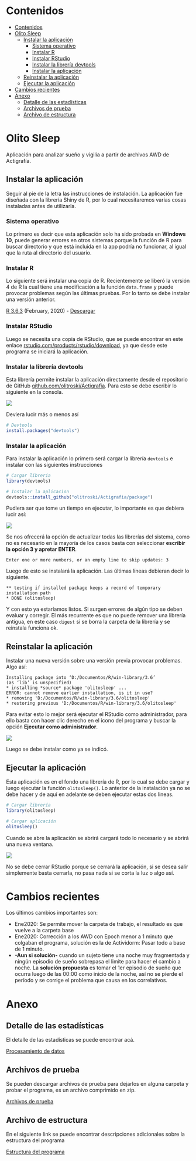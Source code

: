 # Contenidos
- [Contenidos](#contenidos)
- [Olito Sleep](#olito-sleep)
  - [Instalar la aplicación](#instalar-la-aplicación)
    - [Sistema operativo](#sistema-operativo)
    - [Instalar R](#instalar-r)
    - [Instalar RStudio](#instalar-rstudio)
    - [Instalar la librería devtools](#instalar-la-librería-devtools)
    - [Instalar la aplicación](#instalar-la-aplicación-1)
  - [Reinstalar la aplicación](#reinstalar-la-aplicación)
  - [Ejecutar la aplicación](#ejecutar-la-aplicación)
- [Cambios recientes](#cambios-recientes)
- [Anexo](#anexo)
  - [Detalle de las estadísticas](#detalle-de-las-estadísticas)
  - [Archivos de prueba](#archivos-de-prueba)
  - [Archivo de estructura](#archivo-de-estructura)

# Olito Sleep

Aplicación para analizar sueño y vigilia a partir de archivos AWD de Actigrafía.



## Instalar la aplicación

Seguir al pie de la letra las instrucciones de instalación. La aplicación fue diseñada con la librería Shiny de R, por lo cual necesitaremos varias cosas instaladas antes de utilizarla.

### Sistema operativo

Lo primero es decir que esta aplicación solo ha sido probada en **Windows 10**, puede generar errores en otros sistemas porque la función de R para buscar directorio y que está incluida en la app podría no funcionar, al igual que la ruta al directorio del usuario.

### Instalar R

Lo siguiente será instalar una copia de R. Recientemente se liberó la versión 4 de R la cual tiene una modificación a la función `data.frame` y puede provocar problemas según las últimas pruebas. Por lo tanto se debe instalar una versión anterior.

[R 3.6.3](https://cran.r-project.org/bin/windows/base/old/3.6.3) (February, 2020) - [Descargar](https://cran.r-project.org/bin/windows/base/old/3.6.3/R-3.6.3-win.exe)

### Instalar RStudio

Luego se necesita una copia de RStudio, que se puede encontrar en este enlace [rstudio.com/products/rstudio/download](https://rstudio.com/products/rstudio/download/#download), ya que desde este programa se iniciará la aplicación.

### Instalar la librería devtools

Esta librería permite instalar la aplicación directamente desde el repositorio de GitHub [github.com/olitroski/Actigrafia](https://github.com/olitroski/Actigrafia). Para esto se debe escribir lo siguiente en la consola.

![](https://raw.githubusercontent.com/olitroski/Actigrafia/master/varios/consola.png)

Deviera lucir más o menos así

```R
# Devtools
install.packages("devtools")
```

### Instalar la aplicación

Para instalar la aplicación lo primero será cargar la librería `devtools` e instalar con las siguientes  instrucciones

```R
# Cargar libreria
library(devtools)

# Instalar la aplicacion
devtools::install_github("olitroski/Actigrafia/package")
```

Pudiera ser que tome un tiempo en ejecutar, lo importante es que debiera lucir así:

![](https://raw.githubusercontent.com/olitroski/Actigrafia/master/varios/install_update.png)

Se nos ofrecerá la opción de actualizar todas las librerías del sistema, como no es necesario en la mayoría de los casos basta con seleccionar **escribir la opción 3 y apretar ENTER**.

```
Enter one or more numbers, or an empty line to skip updates: 3
```

Luego de esto se instalará la aplicación. Las últimas líneas debieran decir lo siguiente.

```
** testing if installed package keeps a record of temporary installation path
* DONE (olitosleep)
```

Y con esto ya estaríamos listos. Si surgen errores de algún tipo se deben evaluar y corregir. El más recurrente es que no puede remover una librería antigua, en este caso `digest` si se borra la carpeta de la librería y se reinstala funciona ok.

## Reinstalar la aplicación

Instalar una nueva versión sobre una versión previa provocar problemas. Algo así:  

```
Installing package into ‘D:/Documentos/R/win-library/3.6’
(as ‘lib’ is unspecified)
* installing *source* package 'olitosleep' ...
ERROR: cannot remove earlier installation, is it in use?
* removing 'D:/Documentos/R/win-library/3.6/olitosleep'
* restoring previous 'D:/Documentos/R/win-library/3.6/olitosleep'
```

Para evitar esto lo mejor será ejecutar el RStudio como administrador, para ello basta con hacer clic derecho en el icono del programa y buscar la opción **Ejecutar como administrador**.

![](https://raw.githubusercontent.com/olitroski/Actigrafia/master/varios/asadmin.png)

Luego se debe instalar como ya se indicó.

## Ejecutar la aplicación

Esta aplicación es en el fondo una librería de R, por lo cual se debe cargar y luego ejecutar la función `olitosleep()`. Lo anterior de la instalación ya no se debe hacer y de aquí en adelante se deben ejecutar estas dos lineas.

```R
# Cargar librería
library(olitosleep)

# Cargar aplicación
olitosleep()
```

Cuando se abre la aplicación se abrirá cargará todo lo necesario y se abrirá una nueva ventana.

![](https://raw.githubusercontent.com/olitroski/Actigrafia/master/varios/app.png)

No se debe cerrar RStudio porque se cerrará la aplicación, si se desea salir simplemente basta cerrarla, no pasa nada si se corta la luz o algo así.

# Cambios recientes

Los últimos cambios importantes son:

* Ene2020: Se permite mover la carpeta de trabajo, el resultado es que vuelve a la carpeta base
* Ene2020: Corrección a los AWD con Epoch menor a 1 minuto que colgaban el programa, solución es la de Actividorm: Pasar todo a base de 1 minuto.
* **-Aun si solución-** cuando un sujeto tiene una noche muy fragmentada y ningún episodio de sueño sobrepasa el limite para hacer el cambio a noche. La **solución propuesta** es tomar el 1er episodio de sueño que ocurra luego de las 00:00 como inicio de la noche, así no se pierde el período y se corrige el problema que causa en los correlativos.

# Anexo

## Detalle de las estadísticas

El detalle de las estadísticas se puede encontrar acá.

[Procesamiento de datos](https://github.com/olitroski/Actigrafia/blob/master/Procesamiento%20de%20datos.md)

## Archivos de prueba

Se pueden descargar archivos de prueba para dejarlos en alguna carpeta y probar el programa, es un archivo comprimido en zip. 

[Archivos de prueba](https://github.com/olitroski/Actigrafia/raw/master/testfolder/testfolder.zip)

## Archivo de estructura
En el siguiente link se puede encontrar descripciones adicionales sobre la estructura del programa

[Estructura del programa](https://github.com/olitroski/Actigrafia/blob/master/Estructura.md)
